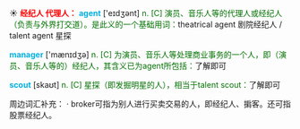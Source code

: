 ☀ <font color="red">**经纪人 代理人：**</font>
<font color="sky blue">**agent**</font> ['eɪdӡənt] 
<font color="rgb(227, 108, 9)">n. [C] 演员、音乐人等的代理人或经纪人（负责与外界打交道）。是此义的一个基础用词：</font>theatrical agent 剧院经纪人 / talent agent 星探
           
<font color="sky blue">**manager**</font> ['mænɪdӡə] 
<font color="rgb(227, 108, 9)">n. [C] 为演员、音乐人等处理商业事务的一个人，即（演员、音乐人等的）经纪人，其含义已为agent所包括：</font>了解即可

<font color="sky blue">**scout**</font> [skaʊt]
<font color="rgb(227, 108, 9)">n. [C] 星探（即发掘明星的人），相当于talent scout：</font>了解即可

周边词汇补充：
· broker可指为别人进行买卖交易的人，即经纪人、掮客。还可指股票经纪人。

